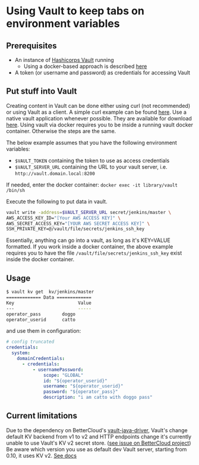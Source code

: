 # Using Vault to keep tabs on environment variables

## Prerequisites

- An instance of [Hashicorps Vault](https://www.vaultproject.io/) running
  - Using a docker-based approach is described [here](vault/setup-vault-using-docker.md)
- A token (or username and password) as credentials for accessing Vault

## Put stuff into Vault

Creating content in Vault can be done either using curl (not recommended) or using Vault as a client.
A simple curl example can be found [here](vault/setup-vault-using-docker.md). Use a native vault application whenever possible. They are available for download [here](https://www.vaultproject.io/downloads.html). Using vault via docker requires you to be inside a running vault docker container. Otherwise the steps are the same.

The below example assumes that you have the following environment variables:

- `$VAULT_TOKEN` containing the token to use as access credentials
- `$VAULT_SERVER_URL` containing the URL to your vault server, i.e. `http://vault.domain.local:8200`

If needed, enter the docker container: `docker exec -it library/vault /bin/sh`

Execute the following to put data in vault.

```sh
vault write -address=$VAULT_SERVER_URL secret/jenkins/master \
AWS_ACCESS_KEY_ID="[Your AWS ACCESS KEY]" \
AWS_SECRET_ACCESS_KEY="[YOUR AWS SECRET ACCESS KEY]" \
SSH_PRIVATE_KEY=@/vault/file/secrets/jenkins_ssh_key
```

Essentially, anything can go into a vault, as long as it's KEY=VALUE formatted. If you work inside a docker container, the above example requires you to have the file `/vault/file/secrets/jenkins_ssh_key` exist inside the docker container.

## Usage

```bash
$ vault kv get  kv/jenkins/master
============= Data =============
Key                        Value
---                        -----
operator_pass        doggo
operator_userid      catto
```

and use them in configuration:

```yaml
# config truncated
credentials:
  system:
    domainCredentials:
      - credentials:
          - usernamePassword:
              scope: "GLOBAL"
              id: "${operator_userid}"
              username: "${operator_userid}"
              password: "${operator_pass}"
              description: "i am catto with doggo pass"
```

## Current limitations

Due to the dependency on BetterCloud's [vault-java-driver](https://github.com/BetterCloud/vault-java-driver), Vault's change default KV backend from v1 to v2 and HTTP endpoints change it's currently unable to use Vault's KV v2 secret store. ([see issue on BetterCloud project](https://github.com/BetterCloud/vault-java-driver/issues/114))
Be aware which version you use as default dev Vault server, starting from 0.10, it uses KV v2. [See docs](https://www.vaultproject.io/docs/secrets/kv/kv-v2.html)
